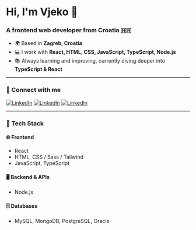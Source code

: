 # Hi, I'm Vjeko 👋
### A frontend web developer from Croatia 🇭🇷

- 🌍 Based in **Zagreb, Croatia**
- 💻 I work with **React, HTML, CSS, JavaScript, TypeScript, Node.js**
- 📚 Always learning and improving, currently diving deeper into **TypeScript & React**

---

### 🤝 Connect with me

[![LinkedIn](https://img.shields.io/badge/LinkedIn-0077B5?style=for-the-badge&logo=linkedin&logoColor=white&labelColor=0077B5)](https://linkedin.com/in/mislav-dobrinic)
[![LinkedIn](https://img.shields.io/badge/LinkedIn-blue?logo=linkedin&style=flat)](https://linkedin.com/in/mislav-dobrinic)
[![LinkedIn](https://img.shields.io/badge/LinkedIn-0077B5?style=for-the-badge&logo=linkedin&logoColor=white&labelColor=005582)](https://linkedin.com/in/mislav-dobrinic)


---

### 🧰 Tech Stack

#### 🌐 Frontend
- React
- HTML, CSS / Sass / Tailwind
- JavaScript, TypeScript

#### 🖥️ Backend & APIs
- Node.js

#### 🗄️ Databases
- MySQL, MongoDB, PostgreSQL, Oracle
